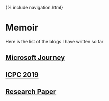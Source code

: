 {% include navigation.html}
# Memoir

Here is the list of the blogs I have written so far

## [Microsoft Journey](https://blog.shivankbali.ml/home-blog/microsoft-journey)
## [ICPC 2019](https://blog.shivankbali.ml/home-blog/microsoft-journey)
## [Research Paper](https://blog.shivankbali.ml/home-blog/research-paper)
